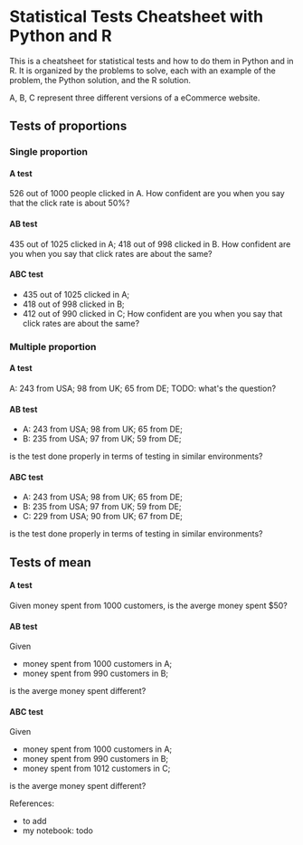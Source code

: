 # Statistical Tests Cheatsheet with Python and R

This is a cheatsheet for statistical tests and how to do them in Python and in R. 
It is organized by the problems to solve, each with an example of the problem, the Python solution, and the R solution.

A, B, C represent three different versions of a eCommerce website.

## Tests of proportions

### Single proportion

#### A test 
526 out of 1000 people clicked in A. How confident are you when you say that the click rate is about 50%? 

#### AB test
435 out of 1025 clicked in A; 418 out of 998 clicked in B. How confident are you when you say that click rates are about the same?

#### ABC test
- 435 out of 1025 clicked in A; 
- 418 out of 998 clicked in B;  
- 412 out of 990 clicked in C;
How confident are you when you say that click rates are about the same?

### Multiple proportion

#### A test
A: 243 from USA; 98 from UK; 65 from DE;
TODO: what's the question?

#### AB test
- A: 243 from USA; 98 from UK; 65 from DE;
- B: 235 from USA; 97 from UK; 59 from DE;

is the test done properly in terms of testing in similar environments?

#### ABC test
- A: 243 from USA; 98 from UK; 65 from DE;
- B: 235 from USA; 97 from UK; 59 from DE;
- C: 229 from USA; 90 from UK; 67 from DE;

is the test done properly in terms of testing in similar environments?


## Tests of mean

#### A test
Given money spent from 1000 customers, is the averge money spent $50?

#### AB test
Given 
- money spent from 1000 customers in A;
- money spent from 990 customers in B;

is the averge money spent different?

#### ABC test
Given
- money spent from 1000 customers in A;
- money spent from 990 customers in B;
- money spent from 1012 customers in C;

is the averge money spent different?



References:
- to add
- my notebook: todo 
